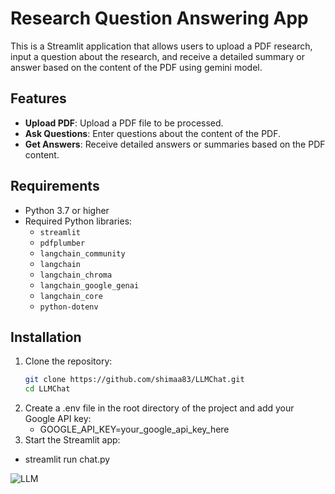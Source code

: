# Research Question Answering App

This is a Streamlit application that allows users to upload a PDF research, input a question about the research, and receive a detailed summary or answer based on the content of the PDF using gemini model.

## Features

- **Upload PDF**: Upload a PDF file to be processed.
- **Ask Questions**: Enter questions about the content of the PDF.
- **Get Answers**: Receive detailed answers or summaries based on the PDF content.

## Requirements

- Python 3.7 or higher
- Required Python libraries:
  - `streamlit`
  - `pdfplumber`
  - `langchain_community`
  - `langchain`
  - `langchain_chroma`
  - `langchain_google_genai`
  - `langchain_core`
  - `python-dotenv`

## Installation

1. Clone the repository:
   ```bash
   git clone https://github.com/shimaa83/LLMChat.git
   cd LLMChat
2. Create a .env file in the root directory of the project and add your Google API key:
      - GOOGLE_API_KEY=your_google_api_key_here
3. Start the Streamlit app:
  -  streamlit run chat.py

![LLM](https://github.com/user-attachments/assets/b3adcc4e-0566-433b-b733-f830337c0ba7)





